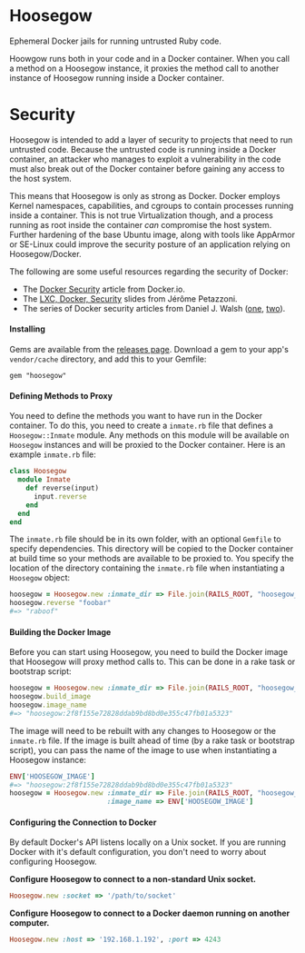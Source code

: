 # Hoosegow

Ephemeral Docker jails for running untrusted Ruby code.

Hoowgow runs both in your code and in a Docker container. When you call a method on a Hoosegow instance, it proxies the method call to another instance of Hoosegow running inside a Docker container.

# Security

Hoosegow is intended to add a layer of security to projects that need to run untrusted code. Because the untrusted code is running inside a Docker container, an attacker who manages to exploit a vulnerability in the code must also break out of the Docker container before gaining any access to the host system.

This means that Hoosegow is only as strong as Docker. Docker employs Kernel namespaces, capabilities, and cgroups to contain processes running inside a container. This is not true Virtualization though, and a process running as root inside the container *can* compromise the host system. Further hardening of the base Ubuntu image, along with tools like AppArmor or SE-Linux could improve the security posture of an application relying on Hoosegow/Docker.

The following are some useful resources regarding the security of Docker:

- The [Docker Security](https://docs.docker.com/articles/security/) article from Docker.io.
- The [LXC, Docker, Security](http://www.slideshare.net/jpetazzo/linux-containers-lxc-docker-and-security) slides from Jérôme Petazzoni.
- The series of Docker security articles from Daniel J. Walsh ([one](http://opensource.com/business/14/7/docker-security-selinux), [two](http://opensource.com/business/14/9/security-for-docker)). 

#### Installing

Gems are available from the [releases page](https://github.com/github/hoosegow/releases). Download a gem to
your app's `vendor/cache` directory, and add this to your Gemfile:

    gem "hoosegow"

#### Defining Methods to Proxy

You need to define the methods you want to have run in the Docker container. To do this, you need to create a `inmate.rb` file that defines a `Hoosegow::Inmate` module. Any methods on this module will be available on `Hoosegow` instances and will be proxied to the Docker container. Here is an example `inmate.rb` file:

```ruby
class Hoosegow
  module Inmate
    def reverse(input)
      input.reverse
    end
  end
end
```

The `inmate.rb` file should be in its own folder, with an optional `Gemfile` to specify dependencies. This directory will be copied to the Docker container at build time so your methods are available to be proxied to. You specify the location of the directory containing the `inmate.rb` file when instantiating a `Hoosegow` object:

```ruby
hoosegow = Hoosegow.new :inmate_dir => File.join(RAILS_ROOT, "hoosegow_deps")
hoosegow.reverse "foobar"
#=> "raboof"
```

#### Building the Docker Image

Before you can start using Hoosegow, you need to build the Docker image that Hoosegow will proxy method calls to. This can be done in a rake task or bootstrap script:

```ruby
hoosegow = Hoosegow.new :inmate_dir => File.join(RAILS_ROOT, "hoosegow_deps")
hoosegow.build_image
hoosegow.image_name
#=> "hoosegow:2f8f155e72828ddab9bd8bd0e355c47fb01a5323"
```

The image will need to be rebuilt with any changes to Hoosegow or the `inmate.rb` file. If the image is built ahead of time (by a rake task or bootstrap script), you can pass the name of the image to use when instantiating a Hoosegow instance:

```ruby
ENV['HOOSEGOW_IMAGE']
#=> "hoosegow:2f8f155e72828ddab9bd8bd0e355c47fb01a5323"
hoosegow = Hoosegow.new :inmate_dir => File.join(RAILS_ROOT, "hoosegow_deps")
                        :image_name => ENV['HOOSEGOW_IMAGE']
```

#### Configuring the Connection to Docker

By default Docker's API listens locally on a Unix socket. If you are running Docker with it's default configuration, you don't need to worry about configuring Hoosegow.

**Configure Hoosegow to connect to a non-standard Unix socket.**

```ruby
Hoosegow.new :socket => '/path/to/socket'
```

**Configure Hoosegow to connect to a Docker daemon running on another computer.**

```ruby
Hoosegow.new :host => '192.168.1.192', :port => 4243
```
